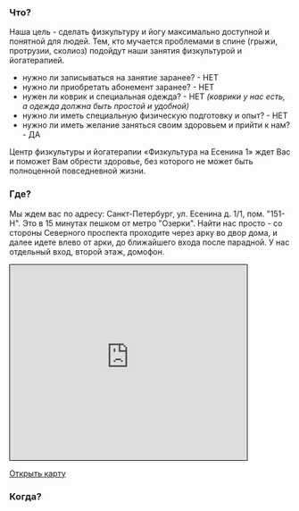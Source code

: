 ### Что?

Наша цель - сделать физкультуру и йогу максимально доступной и понятной для людей. Тем, кто мучается проблемами в спине (грыжи, протрузии, сколиоз) подойдут наши занятия физкультурой и йогатерапией.

* нужно ли записываться на занятие заранее? - НЕТ
* нужно ли приобретать абонемент заранее? - НЕТ
* нужен ли коврик и специальная одежда? - НЕТ _(коврики у нас есть, а одежда должна быть простой и удобной)_
* нужно ли иметь специальную физическую подготовку и опыт? - НЕТ
* нужно ли иметь желание заняться своим здоровьем и прийти к нам? - ДА
    
Центр физкультуры и йогатерапии «Физкультура на Есенина 1» ждет Вас и поможет Вам обрести здоровье, без которого не может быть полноценной повседневной жизни.

### Где?

Мы ждем вас по адресу: Санкт-Петербург, ул. Есенина д. 1/1, пом. "151-Н". Это в 15 минутах пешком от метро "Озерки". Найти нас просто - со стороны Северного проспекта проходите через арку во двор дома, и далее идете влево от арки, до ближайшего входа после парадной. У нас отдельный вход, второй этаж, домофон.

<iframe width="425" height="350" frameborder="0" scrolling="no" marginheight="0" marginwidth="0" src="https://www.openstreetmap.org/export/embed.html?bbox=30.32975167036057%2C60.02924863088624%2C30.332610905170444%2C60.030471953872606&amp;layer=mapnik&amp;marker=60.02985962809432%2C30.331181287765503" style="border: 1px solid black"></iframe>

[Открыть карту](https://www.openstreetmap.org/?mlat=60.02986&amp;mlon=30.33118#map=19/60.02986/30.33118)

### Когда?

